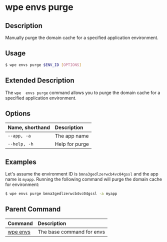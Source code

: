 # wpe envs purge

## Description
Manually purge the domain cache for a specified application environment.

## Usage

```bash
$ wpe envs purge $ENV_ID [OPTIONS]
```

## Extended Description

The `wpe  envs purge` command allows you to purge the domain cache for a specified application environment.

## Options

| Name, shorthand | Description      |
|:----------------|:-----------------|
| `--app, -a`     | The app name     |
| `--help, -h`    | Help for purge   |

## Examples

Let's assume the environment ID is `bmna3gedlzerwcb4vc04gssl` and the app name is `myapp`. Running the following command will purge the domain cache for environment:

```bash
$ wpe envs purge bmna3gedlzerwcb4vc04gssl -a myapp
```

## Parent Command
| Command                                         | Description               |
|:------------------------------------------------|:--------------------------|
| [wpe envs](/reference/cli/wpe/envs) | The base command for envs |
